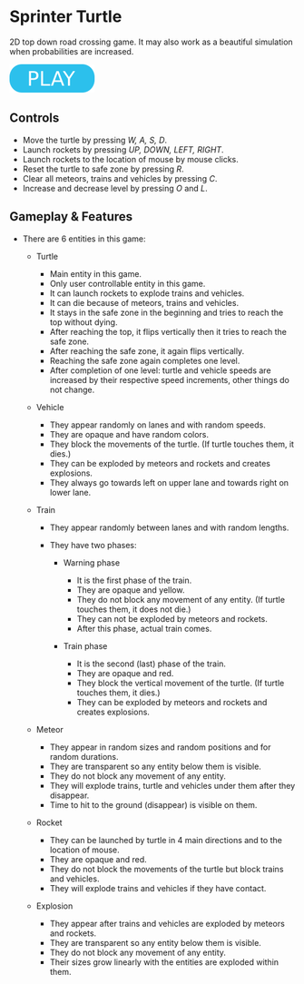 # Sprinter Turtle

2D top down road crossing game. It may also work as a beautiful simulation when probabilities are increased.

[![button](play.png)](sprinter-turtle.html)

## Controls

- Move the turtle by pressing _W, A, S, D_.
- Launch rockets by pressing _UP, DOWN, LEFT, RIGHT_.
- Launch rockets to the location of mouse by mouse clicks.
- Reset the turtle to safe zone by pressing _R_.
- Clear all meteors, trains and vehicles by pressing _C_.
- Increase and decrease level by pressing _O_ and _L_.

## Gameplay & Features

- There are 6 entities in this game:

  - Turtle

    - Main entity in this game.
    - Only user controllable entity in this game.
    - It can launch rockets to explode trains and vehicles.
    - It can die because of meteors, trains and vehicles.
    - It stays in the safe zone in the beginning and tries to reach the top without dying.
    - After reaching the top, it flips vertically then it tries to reach the safe zone.
    - After reaching the safe zone, it again flips vertically.
    - Reaching the safe zone again completes one level.
    - After completion of one level: turtle and vehicle speeds are increased by their respective speed increments, other things do not change.

  - Vehicle

    - They appear randomly on lanes and with random speeds.
    - They are opaque and have random colors.
    - They block the movements of the turtle. (If turtle touches them, it dies.)
    - They can be exploded by meteors and rockets and creates explosions.
    - They always go towards left on upper lane and towards right on lower lane.

  - Train

    - They appear randomly between lanes and with random lengths.
    - They have two phases:

      - Warning phase

        - It is the first phase of the train.
        - They are opaque and yellow.
        - They do not block any movement of any entity. (If turtle touches them, it does not die.)
        - They can not be exploded by meteors and rockets.
        - After this phase, actual train comes.

      - Train phase

        - It is the second (last) phase of the train.
        - They are opaque and red.
        - They block the vertical movement of the turtle. (If turtle touches them, it dies.)
        - They can be exploded by meteors and rockets and creates explosions.

  - Meteor

    - They appear in random sizes and random positions and for random durations.
    - They are transparent so any entity below them is visible.
    - They do not block any movement of any entity.
    - They will explode trains, turtle and vehicles under them after they disappear.
    - Time to hit to the ground (disappear) is visible on them.

  - Rocket

    - They can be launched by turtle in 4 main directions and to the location of mouse.
    - They are opaque and red.
    - They do not block the movements of the turtle but block trains and vehicles.
    - They will explode trains and vehicles if they have contact.

  - Explosion

    - They appear after trains and vehicles are exploded by meteors and rockets.
    - They are transparent so any entity below them is visible.
    - They do not block any movement of any entity.
    - Their sizes grow linearly with the entities are exploded within them.
